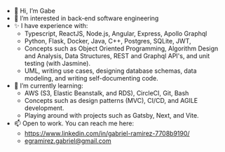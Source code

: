 - 👋 Hi, I’m Gabe
- 👀 I’m interested in back-end software engineering
- ✨ I have experience with:
  - Typescript, ReactJS, Node.js, Angular, Express, Apollo Graphql 
  - Python, Flask, Docker, Java, C++, Postgres, SQLite, JWT,
  - Concepts such as Object Oriented Programming, Algorithm Design and Analysis, Data Structures, REST and Graphql API's, and unit testing (with Jasmine).
  - UML, writing use cases, designing database schemas, data modeling, and writing self-documenting code.
- 🌱 I’m currently learning:
  - AWS (S3, Elastic Beanstalk, and RDS), CircleCI, Git, Bash
  - Concepts such as design patterns (MVC), CI/CD, and AGILE development.
  - Playing around with projects such as Gatsby, Next, and Vite.
- 📫 Open to work. You can reach me here:
  - https://www.linkedin.com/in/gabriel-ramirez-7708b9190/
  - egramirez.gabriel@gmail.com

<!---
genrique98/genrique98 is a ✨ special ✨ repository because its `README.md` (this file) appears on your GitHub profile.
You can click the Preview link to take a look at your changes.
--->
